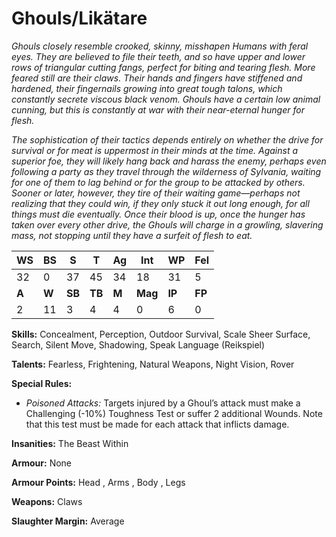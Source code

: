 # Ghouls/Likätare

_Ghouls closely resemble crooked, skinny, misshapen
Humans with feral eyes. They are believed to file their
teeth, and so have upper and lower rows of triangular
cutting fangs, perfect for biting and tearing flesh. More
feared still are their claws. Their hands and fingers have
stiffened and hardened, their fingernails growing into
great tough talons, which constantly secrete viscous black
venom. Ghouls have a certain low animal cunning, but
this is constantly at war with their near-eternal hunger for
flesh._

_The sophistication of their tactics depends entirely
on whether the drive for survival or for meat is uppermost
in their minds at the time. Against a superior foe, they
will likely hang back and harass the enemy, perhaps even
following a party as they travel through the wilderness of
Sylvania, waiting for one of them to lag behind or for the
group to be attacked by others. Sooner or later, however,
they tire of their waiting game—perhaps not realizing
that they could win, if they only stuck it out long enough,
for all things must die eventually. Once their blood is
up, once the hunger has taken over every other drive,
the Ghouls will charge in a growling, slavering mass, not
stopping until they have a surfeit of flesh to eat._

|**WS**|**BS**|**S**|**T**|**Ag**|**Int**|**WP**|**Fel**|
|--|--|-|-|--|---|--|---|
|32|0|37|45|34|18|31|5|
|**A**|**W**|**SB**|**TB**|**M**|**Mag**|**IP**|**FP**|
|2|11|3|4|4|0|6|0|

**Skills:** Concealment, Perception, Outdoor Survival, Scale
Sheer Surface, Search, Silent Move, Shadowing, Speak
Language (Reikspiel)

**Talents:** Fearless, Frightening, Natural Weapons, Night
Vision, Rover

**Special Rules:**
* _Poisoned Attacks:_ Targets injured by a Ghoul’s attack
must make a Challenging (-10%) Toughness Test
or suffer 2 additional Wounds. Note that this test
must be made for each attack that inflicts damage.

**Insanities:** The Beast Within

**Armour:** None

**Armour Points:** Head , Arms , Body , Legs

**Weapons:** Claws

**Slaughter Margin:** Average
